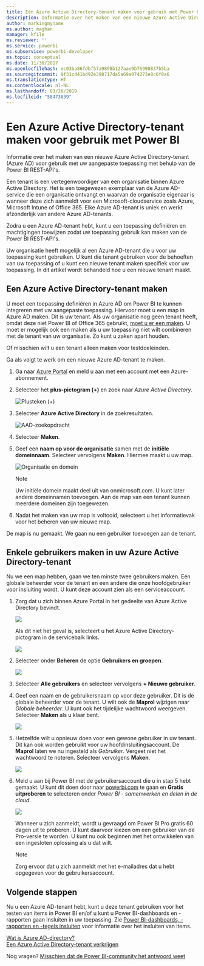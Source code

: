 ```yaml
---
title: Een Azure Active Directory-tenant maken voor gebruik met Power BI
description: Informatie over het maken van een nieuwe Azure Active Directory-tenant (Azure AD) voor gebruik met uw aangepaste toepassing met behulp van de Power BI REST-API's.
author: markingmyname
ms.author: maghan
manager: kfile
ms.reviewer: ''
ms.service: powerbi
ms.subservice: powerbi-developer
ms.topic: conceptual
ms.date: 11/30/2017
ms.openlocfilehash: ec03ba86fdbf57a9898b127aae9b76990837b5ba
ms.sourcegitcommit: 9f31cd41bd92e398717da5a69a074273e8c6f8a6
ms.translationtype: HT
ms.contentlocale: nl-NL
ms.lasthandoff: 03/26/2019
ms.locfileid: "58473839"
---
```

# <a name="create-an-azure-active-directory-tenant-to-use-with-power-bi"></a>Een Azure Active Directory-tenant maken voor gebruik met Power BI

Informatie over het maken van een nieuwe Azure Active Directory-tenant (Azure AD) voor gebruik met uw aangepaste toepassing met behulp van de Power BI REST-API's.

Een tenant is een vertegenwoordiger van een organisatie binnen Azure Active Directory. Het is een toegewezen exemplaar van de Azure AD-service die een organisatie ontvangt en waarvan de organisatie eigenaar is wanneer deze zich aanmeldt voor een Microsoft-cloudservice zoals Azure, Microsoft Intune of Office 365. Elke Azure AD-tenant is uniek en werkt afzonderlijk van andere Azure AD-tenants.

Zodra u een Azure AD-tenant hebt, kunt u een toepassing definiëren en machtigingen toewijzen zodat uw toepassing gebruik kan maken van de Power BI REST-API's.

Uw organisatie heeft mogelijk al een Azure AD-tenant die u voor uw toepassing kunt gebruiken. U kunt die tenant gebruiken voor de behoeften van uw toepassing of u kunt een nieuwe tenant maken specifiek voor uw toepassing. In dit artikel wordt behandeld hoe u een nieuwe tenant maakt.

## <a name="create-an-azure-active-directory-tenant"></a>Een Azure Active Directory-tenant maken

U moet een toepassing definiëren in Azure AD om Power BI te kunnen integreren met uw aangepaste toepassing. Hiervoor moet u een map in Azure AD maken. Dit is uw tenant. Als uw organisatie nog geen tenant heeft, omdat deze niet Power BI of Office 365 gebruikt, [moet u er een maken](https://docs.microsoft.com/azure/active-directory/develop/active-directory-howto-tenant). U moet er mogelijk ook een maken als u uw toepassing niet wilt combineren met de tenant van uw organisatie. Zo kunt u zaken apart houden.

Of misschien wilt u een tenant alleen maken voor testdoeleinden.

Ga als volgt te werk om een nieuwe Azure AD-tenant te maken.

1. Ga naar [Azure Portal](https://portal.azure.com) en meld u aan met een account met een Azure-abonnement.

2. Selecteer het **plus-pictogram (+)** en zoek naar *Azure Active Directory*.

    ![Plusteken (+)](media/create-an-azure-active-directory-tenant/new-directory.png)

3. Selecteer **Azure Active Directory** in de zoekresultaten.

    ![AAD-zoekopdracht](media/create-an-azure-active-directory-tenant/new-directory2.png)

4. Selecteer **Maken**.

5. Geef een **naam op voor de organisatie** samen met de **initiële domeinnaam**. Selecteer vervolgens **Maken**. Hiermee maakt u uw map.

    ![Organisatie en domein](media/create-an-azure-active-directory-tenant/organization-and-domain.png)

   > [!NOTE]
   > Uw initiële domein maakt deel uit van onmicrosoft.com. U kunt later andere domeinnamen toevoegen. Aan de map van een tenant kunnen meerdere domeinen zijn toegewezen.

6. Nadat het maken van uw map is voltooid, selecteert u het informatievak voor het beheren van uw nieuwe map.

De map is nu gemaakt. We gaan nu een gebruiker toevoegen aan de tenant.

## <a name="create-some-users-in-your-azure-active-directory-tenant"></a>Enkele gebruikers maken in uw Azure Active Directory-tenant

Nu we een map hebben, gaan we ten minste twee gebruikers maken. Eén globale beheerder voor de tenant en een andere die onze hoofdgebruiker voor insluiting wordt. U kunt deze account zien als een serviceaccount.

1. Zorg dat u zich binnen Azure Portal in het gedeelte van Azure Active Directory bevindt.

    ![](media/create-an-azure-active-directory-tenant/aad-flyout.png)

    Als dit niet het geval is, selecteert u het Azure Active Directory-pictogram in de servicebalk links.

    ![](media/create-an-azure-active-directory-tenant/aad-service.png)
2. Selecteer onder **Beheren** de optie **Gebruikers en groepen**.

    ![](media/create-an-azure-active-directory-tenant/users-and-groups.png)
3. Selecteer **Alle gebruikers** en selecteer vervolgens **+ Nieuwe gebruiker**.
4. Geef een naam en de gebruikersnaam op voor deze gebruiker. Dit is de globale beheerder voor de tenant. U wilt ook de **Maprol** wijzigen naar *Globale beheerder*. U kunt ook het tijdelijke wachtwoord weergeven. Selecteer **Maken** als u klaar bent.

    ![](media/create-an-azure-active-directory-tenant/global-admin.png)

5. Hetzelfde wilt u opnieuw doen voor een gewone gebruiker in uw tenant. Dit kan ook worden gebruikt voor uw hoofdinsluitingsaccount. De **Maprol** laten we nu ingesteld als *Gebruiker*. Vergeet niet het wachtwoord te noteren. Selecteer vervolgens **Maken**.

    ![](media/create-an-azure-active-directory-tenant/pbiembed-user.png)
6. Meld u aan bij Power BI met de gebruikersaccount die u in stap 5 hebt gemaakt. U kunt dit doen door naar [powerbi.com](https://powerbi.microsoft.com/get-started/) te gaan en **Gratis uitproberen** te selecteren onder *Power BI - samenwerken en delen in de cloud*.

    ![](media/create-an-azure-active-directory-tenant/try-powerbi-free.png)

    Wanneer u zich aanmeldt, wordt u gevraagd om Power BI Pro gratis 60 dagen uit te proberen. U kunt daarvoor kiezen om een gebruiker van de Pro-versie te worden. U kunt nu ook beginnen met het ontwikkelen van een ingesloten oplossing als u dat wilt.

   > [!NOTE]
   > Zorg ervoor dat u zich aanmeldt met het e-mailadres dat u hebt opgegeven voor de gebruikersaccount.

## <a name="next-steps"></a>Volgende stappen

Nu u een Azure AD-tenant hebt, kunt u deze tenant gebruiken voor het testen van items in Power BI en/of u kunt u Power BI-dashboards en -rapporten gaan insluiten in uw toepassing. Zie [Power BI-dashboards, -rapporten en -tegels insluiten](embedding-content.md) voor informatie over het insluiten van items.

[Wat is Azure AD-directory?](https://docs.microsoft.com/azure/active-directory/active-directory-whatis)  
[Een Azure Active Directory-tenant verkrijgen](https://docs.microsoft.com/azure/active-directory/develop/active-directory-howto-tenant)  

Nog vragen? [Misschien dat de Power BI-community het antwoord weet](http://community.powerbi.com/)
